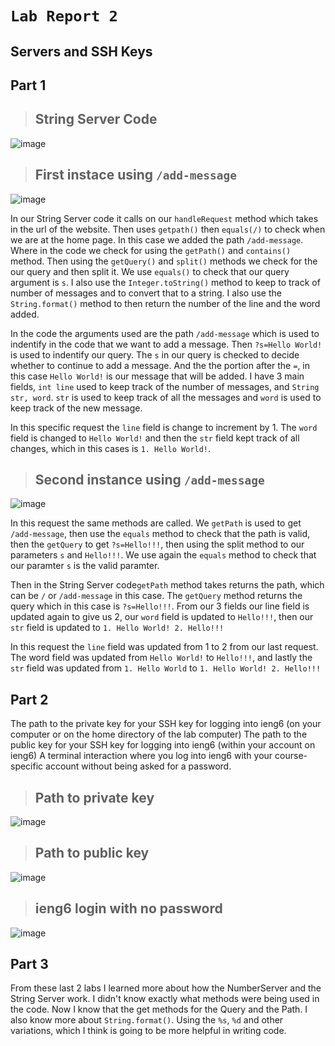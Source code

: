 # `Lab Report 2`

## Servers and SSH Keys

## **Part 1** 

> ## String Server Code

![image](https://github.com/m3cortez/cse15l-lab-reports/assets/130080853/64799581-a5e9-4e1a-9083-3e6d642df3a6)

> ## First instace using `/add-message`

![image](https://github.com/m3cortez/cse15l-lab-reports/assets/130080853/56497650-e858-42ca-a87e-d31901158795)

In our String Server code it calls on our `handleRequest` method which takes in the url of the website. Then uses `getpath()` then `equals(/)` to check when we are at the home page. In this case we added the path `/add-message`. Where in the code we check for using the `getPath()` and `contains()` method. Then using the `getQuery()` and `split()` methods we check for the our query and then split it. We use `equals()` to check that our query argument is `s`. I also use the `Integer.toString()` method to keep to track of number of messages and to convert that to a string. I also use the `String.format()` method to then return the number of the line and the word added.

In the code the arguments used are the path `/add-message` which is used to indentify in the code that we want to add a message. Then `?s=Hello World!` is used to indentify our query. The `s` in our query is checked to decide whether to continue to add a message. And the the portion after the `=`, in this case `Hello World!` is our message that will be added. I have 3 main fields, `int line` used to keep track of the number of messages, and `String str, word`. `str` is used to keep track of all the messages and `word` is used to keep track of the new message.

In this specific request the `line` field is change to increment by 1. The `word` field is changed to `Hello World!` and then the `str` field kept track of all changes, which in this cases is `1. Hello World!`.

> ## Second instance using `/add-message`

![image](https://github.com/m3cortez/cse15l-lab-reports/assets/130080853/33d58661-cf9e-43dd-b18d-a805279474bc)

In this request the same methods are called. We `getPath` is used to get `/add-message`, then use the `equals` method to check that the path is valid, then the `getQuery` to get `?s=Hello!!!`, then using the split method to our parameters `s` and `Hello!!!`. We use again the `equals` method to check that our paramter `s` is the valid paramter. 

Then in the String Server code`getPath` method takes returns the path, which can be `/` or `/add-message` in this case. The   `getQuery` method returns the query which in this case is `?s=Hello!!!`. From our 3 fields our line field is updated again to give us 2, our `word` field is updated to `Hello!!!`, then our `str` field is updated to 
`1. Hello World!
2. Hello!!!`

In this request the `line` field was updated from 1 to 2 from our last request. The word field was updated from `Hello World!` to `Hello!!!`, and lastly the `str` field was updated from `1. Hello World` to 
`1. Hello World!
2. Hello!!!`
  
## **Part 2**

The path to the private key for your SSH key for logging into ieng6 (on your computer or on the home directory of the lab computer)
The path to the public key for your SSH key for logging into ieng6 (within your account on ieng6)
A terminal interaction where you log into ieng6 with your course-specific account without being asked for a password.

>## Path to private key

![image](https://github.com/m3cortez/cse15l-lab-reports/assets/130080853/00a8503d-b8ec-456c-a1da-963063a8df23)


>## Path to public key

![image](https://github.com/m3cortez/cse15l-lab-reports/assets/130080853/e88667bd-d8f0-40aa-a1af-7b4b7a08b6ba)


>## ieng6 login with no password

![image](https://github.com/m3cortez/cse15l-lab-reports/assets/130080853/ccdca1a1-9982-4742-8b5b-85fdf795c869)


## **Part 3**

From these last 2 labs I learned more about how the NumberServer and the String Server work. I didn't know exactly what methods were being used in the code. Now I know that the get methods for the Query and the Path. I also know more about `String.format()`. Using the `%s`, `%d` and other variations, which I think is going to be more helpful in writing code.
